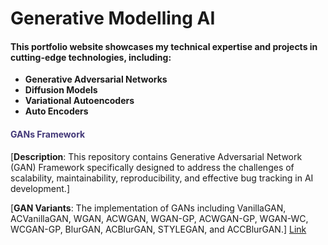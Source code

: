 # Generative Modelling AI

#### This portfolio website showcases my technical expertise and projects in cutting-edge technologies, including:

- **Generative Adversarial Networks**
- **Diffusion Models**
- **Variational Autoencoders**
- **Auto Encoders**

####  <span style="color:#433878">GANs Framework</span>

[**Description**: This repository contains Generative Adversarial Network (GAN) Framework specifically designed to address the challenges of scalability, maintainability, reproducibility, and effective bug tracking in AI development.]

[**GAN Variants**: The implementation of GANs including VanillaGAN, ACVanillaGAN, WGAN, ACWGAN, WGAN-GP, ACWGAN-GP, WGAN-WC, WCGAN-GP, BlurGAN, ACBlurGAN, STYLEGAN, and ACCBlurGAN.]
[Link](https://github.com/Karthi-DStech/Generative-Adversarial-Networks-Framework)
